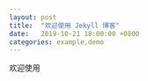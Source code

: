 ```yaml
---
layout: post
title:  "欢迎使用 Jekyll 博客"
date:   2019-10-21 18:00:00 +0800
categories: example,demo
---
```



欢迎使用

